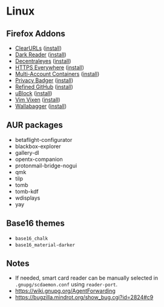 # Linux

## Firefox Addons

- [ClearURLs](https://gitlab.com/KevinRoebert/ClearUrls) ([install](https://addons.mozilla.org/en-US/firefox/addon/clearurls/))
- [Dark Reader](https://github.com/darkreader/darkreader) ([install](https://addons.mozilla.org/en-US/firefox/addon/darkreader/))
- [Decentraleyes](https://git.synz.io/Synzvato/decentraleyes) ([install](https://addons.mozilla.org/en-US/firefox/addon/decentraleyes/))
- [HTTPS Everywhere](https://github.com/EFForg/https-everywhere) ([install](https://www.eff.org/https-everywhere))
- [Multi-Account Containers](https://github.com/mozilla/multi-account-containers) ([install](https://addons.mozilla.org/en-US/firefox/addon/multi-account-containers/))
- [Privacy Badger](https://github.com/EFForg/privacybadger) ([install](https://privacybadger.org/))
- [Refined GitHub](https://github.com/sindresorhus/refined-github) ([install](https://addons.mozilla.org/en-US/firefox/addon/refined-github-/))
- [uBlock](https://github.com/gorhill/uBlock) ([install](https://addons.mozilla.org/en-US/firefox/addon/ublock-origin/))
- [Vim Vixen](https://github.com/ueokande/vim-vixen) ([install](https://addons.mozilla.org/en-US/firefox/addon/vim-vixen/))
- [Wallabagger](https://github.com/wallabag/wallabagger) ([install](https://addons.mozilla.org/en-US/firefox/addon/wallabagger/))

## AUR packages

- betaflight-configurator
- blackbox-explorer
- gallery-dl
- opentx-companion
- protonmail-bridge-nogui
- qmk
- tilp
- tomb
- tomb-kdf
- wdisplays
- yay

## Base16 themes

- `base16_chalk`
- `base16_material-darker`

## Notes

- If needed, smart card reader can be manually selected in `.gnupg/scdaemon.conf` using `reader-port`.
- https://wiki.gnupg.org/AgentForwarding
- https://bugzilla.mindrot.org/show_bug.cgi?id=2824#c9
